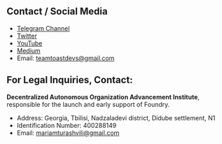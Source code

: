 ## Contact / Social Media

- [Telegram Channel](https://t.me/FoundryCommunity)
- [Twitter](https://twitter.com/FoundryDAO)
- [YouTube](https://www.youtube.com/channel/UC4Z34M4q5emaYlJP_Sqa-Cw)
- [Medium](https://medium.com/daihard-buidlers)
- Email: teamtoastdevs@gmail.com

## For Legal Inquiries, Contact:

**Decentralized Autonomous Organization Advancement Institute**, responsible for the launch and early support of Foundry.

- Address: Georgia, Tbilisi, Nadzaladevi district, Didube settlement, N1
- Identification Number: 400288149
- Email: mariamturashvili@gmail.com